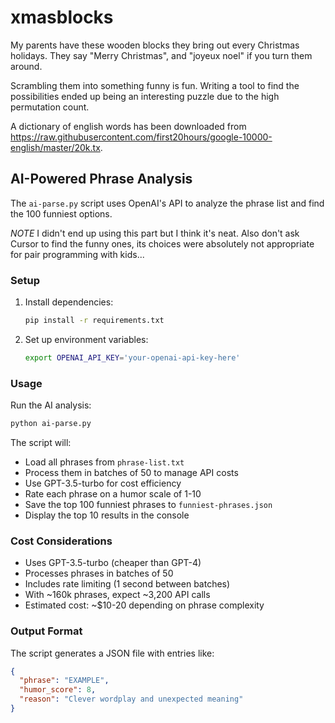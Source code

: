 # xmasblocks

My parents have these wooden blocks they bring out every Christmas holidays.
They say "Merry Christmas", and "joyeux noel" if you turn them around.

Scrambling them into something funny is fun. Writing a tool to find the possibilities
ended up being an interesting puzzle due to the high permutation count.

A dictionary of english words has been downloaded from https://raw.githubusercontent.com/first20hours/google-10000-english/master/20k.tx.

## AI-Powered Phrase Analysis

The `ai-parse.py` script uses OpenAI's API to analyze the phrase list and find the 100 funniest options.

*NOTE* I didn't end up using this part but I think it's neat. Also don't ask Cursor to find the funny ones, its choices were absolutely not appropriate for pair programming with kids...

### Setup

1. Install dependencies:
   ```bash
   pip install -r requirements.txt
   ```

2. Set up environment variables:
   ```bash
   export OPENAI_API_KEY='your-openai-api-key-here'
   ```

### Usage

Run the AI analysis:
```bash
python ai-parse.py
```

The script will:
- Load all phrases from `phrase-list.txt`
- Process them in batches of 50 to manage API costs
- Use GPT-3.5-turbo for cost efficiency
- Rate each phrase on a humor scale of 1-10
- Save the top 100 funniest phrases to `funniest-phrases.json`
- Display the top 10 results in the console

### Cost Considerations

- Uses GPT-3.5-turbo (cheaper than GPT-4)
- Processes phrases in batches of 50
- Includes rate limiting (1 second between batches)
- With ~160k phrases, expect ~3,200 API calls
- Estimated cost: ~$10-20 depending on phrase complexity

### Output Format

The script generates a JSON file with entries like:
```json
{
  "phrase": "EXAMPLE",
  "humor_score": 8,
  "reason": "Clever wordplay and unexpected meaning"
}
```


```